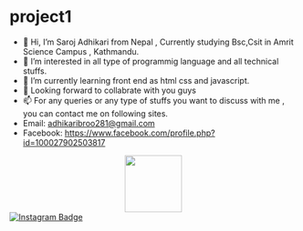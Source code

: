 # project1
- 👋 Hi, I’m Saroj Adhikari from  Nepal , Currently studying Bsc,Csit in Amrit Science Campus , Kathmandu.
- 👀 I’m interested in all type of programmig language and all technical stuffs.
- 🌱 I’m currently learning front end as html css and javascript.
- 💞️ Looking forward to collabrate with you guys
- 📫 For any queries or any type of stuffs you want to discuss with me , you can contact me on following sites.
- Email: adhikaribroo281@gmail.com
- Facebook: https://www.facebook.com/profile.php?id=100027902503817
<div id="header" align="center">
  <img src="https://media.giphy.com/media/M9gbBd9nbDrOTu1Mqx/giphy.gif" width="100"/>
</div>
<div id="badges">
  <a href="https://www.instagram.com/saw_rose001/">
    <img src="https://logodix.com/logo/1049774.png" alt="Instagram Badge"/>
  </a>
  </div>

